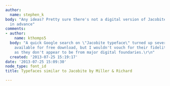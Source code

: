 ```yaml
---
author:
  name: stephen_k
body: "Any ideas? Pretty sure there's not a digital version of Jacobite itself.\r\n\r\nhttp://designspiration.net/image/2085910998257/\r\n\r\nThanks
  in advance"
comments:
- author:
    name: kthomps5
  body: "A quick Google search on \"Jacobite typeface\" turned up several versions
    available for free download, but I wouldn't vouch for their fidelity to the original
    as they don't appear to be from major digital foundaries.\r\n"
  created: '2013-07-25 15:19:17'
date: '2013-07-25 15:09:30'
node_type: font_id
title: Typefaces similar to Jacobite by Miller & Richard

---
```


